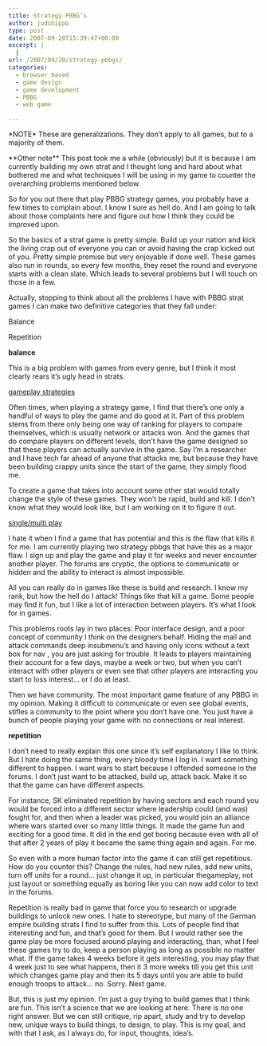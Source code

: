 ```yaml
---
title: Strategy PBBG’s
author: judohippo
type: post
date: 2007-09-20T15:39:47+00:00
excerpt: |
  |
url: /2007/09/20/strategy-pbbgs/
categories:
  - browser based
  - game design
  - game development
  - PBBG
  - web game

---
```

\*NOTE\* These are generalizations. They don&#8217;t apply to all games, but to a majority of them.

\*\*Other note\*\* This post took me a while (obviously) but it is because I am currently building my own strat and I thought long and hard about what bothered me and what techniques I will be using in my game to counter the overarching problems mentioned below.

So for you out there that play PBBG strategy games, you probably have a few times to complain about. I know I sure as hell do. And I am going to talk about those complaints here and figure out how I think they could be improved upon.

So the basics of a strat game is pretty simple. Build up your nation and kick the living crap out of everyone you can or avoid having the crap kicked out of you. Pretty simple premise but very enjoyable if done well. These games also run in rounds, so every few months, they reset the round and everyone starts with a clean slate. Which leads to several problems but I will touch on those in a few.

Actually, stopping to think about all the problems I have with PBBG strat games I can make two definitive categories that they fall under:
  
Balance
  
Repetition

**balance**

This is a big problem with games from every genre, but I think it most clearly rears it&#8217;s ugly head in strats.

<u>gameplay strategies </u>
  
Often times, when playing a strategy game, I find that there&#8217;s one only a handful of ways to play the game and do good at it. Part of this problem stems from there only being one way of ranking for players to compare themselves, which is usually network or attacks won. And the games that do compare players on different levels, don&#8217;t have the game designed so that these players can actually survive in the game. Say I&#8217;m a researcher and I have tech far ahead of anyone that attacks me, but because they have been building crappy units since the start of the game, they simply flood me.

To create a game that takes into account some other stat would totally change the style of these games. They won&#8217;t be rapid, build and kill. I don&#8217;t know what they would look like, but I am working on it to figure it out.

<u>single/multi play</u>
  
I hate it when I find a game that has potential and this is the flaw that kills it for me. I am currently playing two strategy pbbgs that have this as a major flaw. I sign up and play the game and play it for weeks and never encounter another player. The forums are cryptic, the options to communicate or hidden and the ability to interact is almost impossible.

All you can really do in games like these is build and research. I know my rank, but how the hell do I attack! Things like that kill a game. Some people may find it fun, but I like a lot of interaction between players. It&#8217;s what I look for in games.

This problems roots lay in two places: Poor interface design, and a poor concept of community I think on the designers behalf. Hiding the mail and attack commands deep insubmenu&#8217;s and having only icons without a text box for nav , you are just asking for trouble. It leads to players maintaining their account for a few days, maybe a week or two, but when you can&#8217;t interact with other players or even see that other players are interacting you start to loss interest&#8230; or I do at least.
  
Then we have community. The most important game feature of any PBBG in my opinion. Making it difficult to communicate or even see global events, stifles a community to the point where you don&#8217;t have one. You just have a bunch of people playing your game with no connections or real interest.

<span style="font-weight:bold;">repetition</span>

I don&#8217;t need to really explain this one since it&#8217;s self explanatory I like to think. But I hate doing the same thing, every bloody time I log in. I want something different to happen. I want wars to start because I offended someone in the forums. I don&#8217;t just want to be attacked, build up, attack back. Make it so that the game can have different aspects.

For instance, SK eliminated repetition by having sectors and each round you would be forced into a different sector where leadership could (and was) fought for, and then when a leader was picked, you would join an alliance where wars started over so many little things. It made the game fun and exciting for a good time. It did in the end get boring because even with all of that after 2 years of play it became the same thing again and again. For me.

So even with a more human factor into the game it can still get repetitious. How do you counter this? Change the rules, had new rules, add new units, turn off units for a round&#8230; just change it up, in particular thegameplay, not just layout or something equally as boring like you can now add color to text in the forums.

Repetition is really bad in game that force you to research or upgrade buildings to unlock new ones. I hate to stereotype, but many of the German empire building strats I find to suffer from this. Lots of people find that interesting and fun, and that&#8217;s good for them. But I would rather see the game play be more focused around playing and interacting, than, what I feel these games try to do, keep a person playing as long as possible no matter what. If the game takes 4 weeks before it gets interesting, you may play that 4 week just to see what happens, then it 3 more weeks till you get this unit which changes game play and then its 5 days until you are able to build enough troops to attack&#8230; no. Sorry. Next game.

But, this is just my opinion. I&#8217;m just a guy trying to build games that I think are fun. This isn&#8217;t a science that we are looking at here. There is no one right answer. But we can still critique, rip apart, study and try to develop new, unique ways to build things, to design, to play. This is my goal, and with that I ask, as I always do, for input, thoughts, idea&#8217;s.
